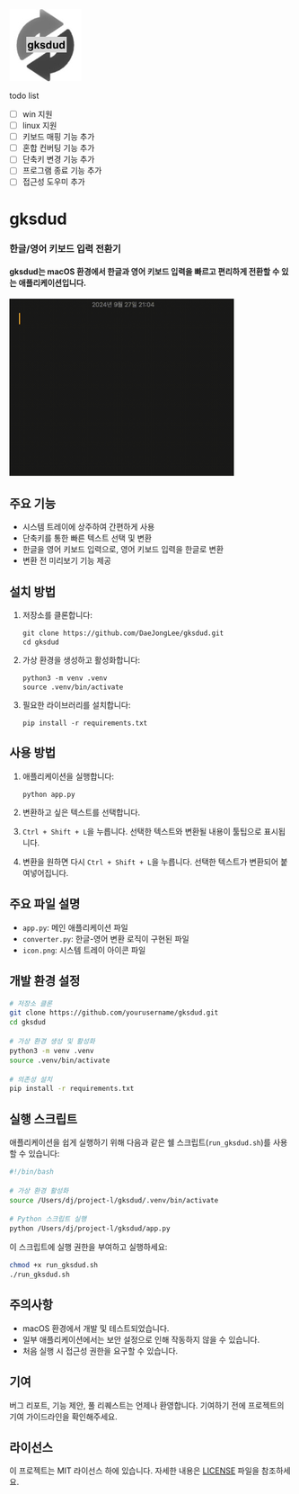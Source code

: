 <img src="assets/icon.png" alt="simbol">

todo list 
- [ ] win 지원
- [ ] linux 지원 
- [ ] 키보드 매핑 기능 추가
- [ ] 혼합 컨버팅 기능 추가
- [ ] 단축키 변경 기능 추가 
- [ ] 프로그램 종료 기능 추가
- [ ] 접근성 도우미 추가 

# gksdud 
### 한글/영어 키보드 입력 전환기

#### gksdud는 macOS 환경에서 한글과 영어 키보드 입력을 빠르고 편리하게 전환할 수 있는 애플리케이션입니다.
<img src="assets/test.gif" alt="Testing" width="400">

## 주요 기능

- 시스템 트레이에 상주하여 간편하게 사용
- 단축키를 통한 빠른 텍스트 선택 및 변환
- 한글을 영어 키보드 입력으로, 영어 키보드 입력을 한글로 변환
- 변환 전 미리보기 기능 제공

## 설치 방법

1. 저장소를 클론합니다:
   ```
   git clone https://github.com/DaeJongLee/gksdud.git
   cd gksdud
   ```

2. 가상 환경을 생성하고 활성화합니다:
   ```
   python3 -m venv .venv
   source .venv/bin/activate
   ```

3. 필요한 라이브러리를 설치합니다:
   ```
   pip install -r requirements.txt
   ```

## 사용 방법

1. 애플리케이션을 실행합니다:
   ```
   python app.py
   ```

2. 변환하고 싶은 텍스트를 선택합니다.

3. `Ctrl + Shift + L`을 누릅니다. 선택한 텍스트와 변환될 내용이 툴팁으로 표시됩니다.

4. 변환을 원하면 다시 `Ctrl + Shift + L`을 누릅니다. 선택한 텍스트가 변환되어 붙여넣어집니다.

## 주요 파일 설명

- `app.py`: 메인 애플리케이션 파일
- `converter.py`: 한글-영어 변환 로직이 구현된 파일
- `icon.png`: 시스템 트레이 아이콘 파일

## 개발 환경 설정

```bash
# 저장소 클론
git clone https://github.com/yourusername/gksdud.git
cd gksdud

# 가상 환경 생성 및 활성화
python3 -m venv .venv
source .venv/bin/activate

# 의존성 설치
pip install -r requirements.txt
```

## 실행 스크립트

애플리케이션을 쉽게 실행하기 위해 다음과 같은 쉘 스크립트(`run_gksdud.sh`)를 사용할 수 있습니다:

```bash
#!/bin/bash

# 가상 환경 활성화
source /Users/dj/project-l/gksdud/.venv/bin/activate

# Python 스크립트 실행
python /Users/dj/project-l/gksdud/app.py
```

이 스크립트에 실행 권한을 부여하고 실행하세요:

```bash
chmod +x run_gksdud.sh
./run_gksdud.sh
```

## 주의사항

- macOS 환경에서 개발 및 테스트되었습니다.
- 일부 애플리케이션에서는 보안 설정으로 인해 작동하지 않을 수 있습니다.
- 처음 실행 시 접근성 권한을 요구할 수 있습니다.

## 기여

버그 리포트, 기능 제안, 풀 리퀘스트는 언제나 환영합니다. 기여하기 전에 프로젝트의 기여 가이드라인을 확인해주세요.

## 라이선스

이 프로젝트는 MIT 라이선스 하에 있습니다. 자세한 내용은 [LICENSE](LICENSE) 파일을 참조하세요.